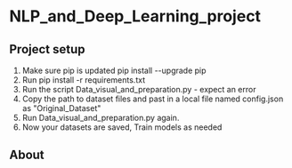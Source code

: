 # NLP_and_Deep_Learning_project

## Project setup

1. Make sure pip is updated pip install --upgrade pip
2. Run pip install -r requirements.txt
3. Run the script Data_visual_and_preparation.py - expect an error
4. Copy the path to dataset files and past in a local file named config.json as "Original_Dataset"
5. Run Data_visual_and_preparation.py again.
6. Now your datasets are saved, Train models as needed




## About
